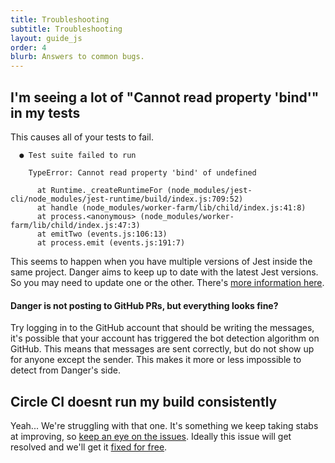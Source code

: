 ```yaml
---
title: Troubleshooting
subtitle: Troubleshooting
layout: guide_js
order: 4
blurb: Answers to common bugs.
---
```


## I'm seeing a lot of "Cannot read property 'bind'" in my tests

This causes all of your tests to fail.

      ● Test suite failed to run

        TypeError: Cannot read property 'bind' of undefined

          at Runtime._createRuntimeFor (node_modules/jest-cli/node_modules/jest-runtime/build/index.js:709:52)
          at handle (node_modules/worker-farm/lib/child/index.js:41:8)
          at process.<anonymous> (node_modules/worker-farm/lib/child/index.js:47:3)
          at emitTwo (events.js:106:13)
          at process.emit (events.js:191:7)

This seems to happen when you have multiple versions of Jest inside the same project. Danger aims to keep up to date with the latest Jest versions. So you may need to update one or the other. There's [more information here](https://github.com/facebook/jest/issues/3114).

#### Danger is not posting to GitHub PRs, but everything looks fine?

Try logging in to the GitHub account that should be writing the messages, it's possible that your account has triggered the bot detection algorithm on GitHub. This means that messages are sent correctly, but do not show up for anyone except the sender. This makes it more or less impossible to detect from Danger's side.

## Circle CI doesnt run my build consistently

Yeah... We're struggling with that one. It's something we keep taking stabs at improving, so [keep an eye on the issues][circle_issues]. Ideally this issue will get resolved and we'll get it [fixed for free][circle_pr].

[circle_issues]: https://github.com/danger/danger-js/search?q=circle&state=open&type=Issues&utf8=✓
[circle_pr]: https://discuss.circleci.com/t/pull-requests-not-triggering-build/1213


